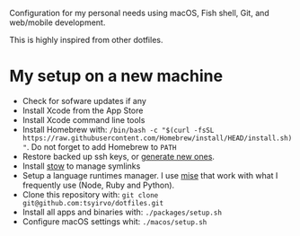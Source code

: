 Configuration for my personal needs using macOS, Fish shell, Git, and web/mobile development.

This is highly inspired from other dotfiles.

# My setup on a new machine

- Check for sofware updates if any
- Install Xcode from the App Store
- Install Xcode command line tools
- Install Homebrew with: `/bin/bash -c "$(curl -fsSL https://raw.githubusercontent.com/Homebrew/install/HEAD/install.sh)"`. Do not forget to add Homebrew to `PATH`
- Restore backed up ssh keys, or [generate new ones](https://help.github.com/articles/generating-a-new-ssh-key-and-adding-it-to-the-ssh-agent/).
- Install [stow](https://www.gnu.org/software/stow) to manage symlinks
- Setup a language runtimes manager. I use [mise](https://mise.jdx.dev/) that work with what I frequently use (Node, Ruby and Python).
- Clone this repository with: `git clone git@github.com:tsyirvo/dotfiles.git`
- Install all apps and binaries with: `./packages/setup.sh`
- Configure macOS settings whit: `./macos/setup.sh`
